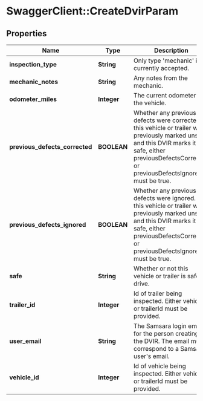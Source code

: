 # SwaggerClient::CreateDvirParam

## Properties
Name | Type | Description | Notes
------------ | ------------- | ------------- | -------------
**inspection_type** | **String** | Only type &#39;mechanic&#39; is currently accepted. | 
**mechanic_notes** | **String** | Any notes from the mechanic. | [optional] 
**odometer_miles** | **Integer** | The current odometer of the vehicle. | [optional] 
**previous_defects_corrected** | **BOOLEAN** | Whether any previous defects were corrected. If this vehicle or trailer was previously marked unsafe, and this DVIR marks it as safe, either previousDefectsCorrected or previousDefectsIgnored must be true. | [optional] 
**previous_defects_ignored** | **BOOLEAN** | Whether any previous defects were ignored. If this vehicle or trailer was previously marked unsafe, and this DVIR marks it as safe, either previousDefectsCorrected or previousDefectsIgnored must be true. | [optional] 
**safe** | **String** | Whether or not this vehicle or trailer is safe to drive. | 
**trailer_id** | **Integer** | Id of trailer being inspected. Either vehicleId or trailerId must be provided. | [optional] 
**user_email** | **String** | The Samsara login email for the person creating the DVIR. The email must correspond to a Samsara user&#39;s email. | 
**vehicle_id** | **Integer** | Id of vehicle being inspected. Either vehicleId or trailerId must be provided. | [optional] 


